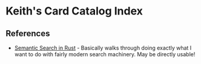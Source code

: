 # Keith's Card Catalog Index

## References

* [Semantic Search in Rust](https://sachaarbonel.medium.com/how-to-build-a-semantic-search-engine-in-rust-e96e6378cfd9) - Basically walks through doing exactly what I want to do with fairly modern search machinery. May be directly usable!
